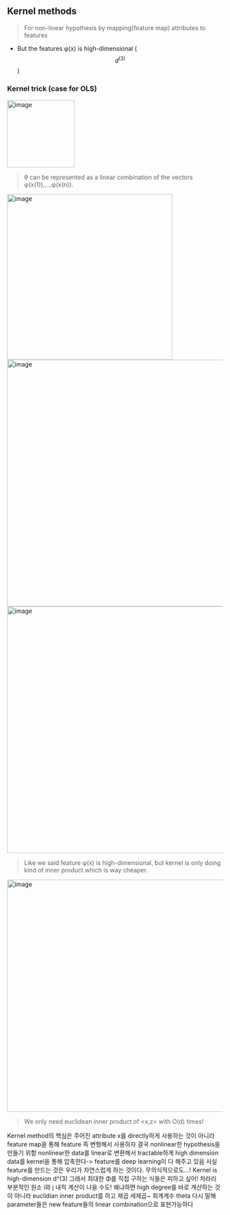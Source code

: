 ## Kernel methods
> For non-linear hypothesis by mapping(feature map) attributes to features

- But the features φ(x) is high-dimensional ($$ d^(3)$$)

### Kernel trick (case for OLS)
<img width="157" alt="image" src="https://github.com/user-attachments/assets/45e26d32-2f33-414a-9894-5e5418c8fc23">

> θ can be represented as a linear combination of the vectors φ(x(1)),...,φ(x(n)).

<img width="386" alt="image" src="https://github.com/user-attachments/assets/e2da4728-db7f-4e2d-908c-a1db40fefe0b">  


<img width="575" alt="image" src="https://github.com/user-attachments/assets/13002e2b-1241-415a-9a0e-7224cfc79a80">  


<img width="575" alt="image" src="https://github.com/user-attachments/assets/ff875817-0579-49b8-96cf-452ae63cb2b7">  


> Like we said feature φ(x) is high-dimensional, but kernel is only doing kind of inner product which is way cheaper.  


<img width="541" alt="image" src="https://github.com/user-attachments/assets/7d0b9b14-b0de-4c38-ba7e-8499953eae24">  

> We only need euclidean inner product of <x,z> with O(d) times!

Kernel method의 핵심은 주어진 attribute x를 directly하게 사용하는 것이 아니라 feature map을 통해 feature 즉 변형해서 사용하자
결국 nonlinear한 hypothesis을 만들기 위함
nonlinear한 data를 linear로 변환해서 tractable하게
high dimension data를 kernel을 통해 압축한다-> feature를 deep learning이 다 해주고 있음
사실 feature를 만드는 것은 우리가 자연스럽게 하는 것이다. 무의식적으로도...!
Kernel is high-dimension d^(3)
그래서 최대한 Φ를 직접 구하는 식들은 피하고 싶어! 차라리 부분적인 원소 i와 j 내적 계산이 나을 수도! 왜냐하면 high degree를 바로 계산하는 것이 아니라 euclidian inner product를 하고 제곱 세제곱~
회계계수 theta 다시 말해 parameter들은 new feature들의 linear combination으로 표현가능하다

